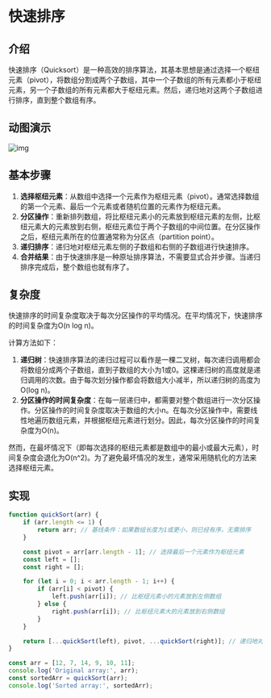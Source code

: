 # 快速排序

## 介绍

快速排序（Quicksort）是一种高效的排序算法，其基本思想是通过选择一个枢纽元素（pivot），将数组分割成两个子数组，其中一个子数组的所有元素都小于枢纽元素，另一个子数组的所有元素都大于枢纽元素。然后，递归地对这两个子数组进行排序，直到整个数组有序。

## 动图演示

![img](http://assest.sablogs.cn/img/typora/849589-20171015230936371-1413523412.gif)

## 基本步骤

1. **选择枢纽元素**：从数组中选择一个元素作为枢纽元素（pivot）。通常选择数组的第一个元素、最后一个元素或者随机位置的元素作为枢纽元素。
2. **分区操作**：重新排列数组，将比枢纽元素小的元素放到枢纽元素的左侧，比枢纽元素大的元素放到右侧，枢纽元素位于两个子数组的中间位置。在分区操作之后，枢纽元素所在的位置通常称为分区点（partition point）。
3. **递归排序**：递归地对枢纽元素左侧的子数组和右侧的子数组进行快速排序。
4. **合并结果**：由于快速排序是一种原址排序算法，不需要显式合并步骤。当递归排序完成后，整个数组也就有序了。

## 复杂度

快速排序的时间复杂度取决于每次分区操作的平均情况。在平均情况下，快速排序的时间复杂度为O(n log n)。

计算方法如下：

1. **递归树**：快速排序算法的递归过程可以看作是一棵二叉树，每次递归调用都会将数组分成两个子数组，直到子数组的大小为1或0。这棵递归树的高度就是递归调用的次数。由于每次划分操作都会将数组大小减半，所以递归树的高度为O(log n)。
2. **分区操作的时间复杂度**：在每一层递归中，都需要对整个数组进行一次分区操作。分区操作的时间复杂度取决于数组的大小n。在每次分区操作中，需要线性地遍历数组元素，并根据枢纽元素进行划分。因此，每次分区操作的时间复杂度为O(n)。

然而，在最坏情况下（即每次选择的枢纽元素都是数组中的最小或最大元素），时间复杂度会退化为O(n^2)。为了避免最坏情况的发生，通常采用随机化的方法来选择枢纽元素。

## 实现

```js
function quickSort(arr) {
    if (arr.length <= 1) {
        return arr; // 基线条件：如果数组长度为1或更小，则已经有序，无需排序
    }

    const pivot = arr[arr.length - 1]; // 选择最后一个元素作为枢纽元素
    const left = [];
    const right = [];

    for (let i = 0; i < arr.length - 1; i++) {
        if (arr[i] < pivot) {
            left.push(arr[i]); // 比枢纽元素小的元素放到左侧数组
        } else {
            right.push(arr[i]); // 比枢纽元素大的元素放到右侧数组
        }
    }

    return [...quickSort(left), pivot, ...quickSort(right)]; // 递归地对左右数组进行快速排序，并将结果合并
}

const arr = [12, 7, 14, 9, 10, 11];
console.log('Original array:', arr);
const sortedArr = quickSort(arr);
console.log('Sorted array:', sortedArr);
```

